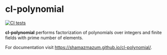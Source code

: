 cl-polynomial
=============
[![CI tests](https://github.com/shamazmazum/cl-polynomial/actions/workflows/test.yml/badge.svg)](https://github.com/shamazmazum/cl-polynomial/actions/workflows/test.yml)

**cl-polynomial** performs factorization of polynomials over integers and finite
fields with prime number of elements.

For documentation visit https://shamazmazum.github.io/cl-polynomial/.
